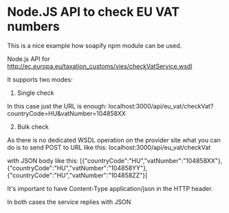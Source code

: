 # Node.JS API to check EU VAT numbers

This is a nice example how soapify npm module can be used.

Node.js API for http://ec.europa.eu/taxation_customs/vies/checkVatService.wsdl

It supports two modes:

1) Single check

In this case just the URL is enough:
localhost:3000/api/eu_vat/checkVat?countryCode=HU&vatNumber=104858XX

2) Bulk check

As there is no dedicated WSDL operation on the provider site what you can do is to send POST to URL like this:
localhost:3000/api/eu_vat/checkVat

with JSON body like this:
[{"countryCode":"HU","vatNumber":"104858XX"},{"countryCode":"HU","vatNumber":"104858YY"},{"countryCode":"HU","vatNumber":"104858ZZ"}]

It's important to have Content-Type application/json in the HTTP header.

In both cases the service replies with JSON
